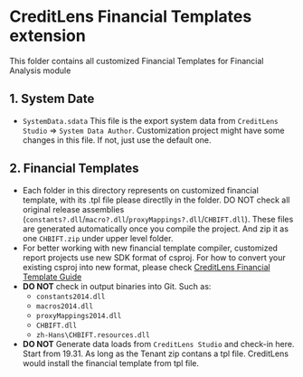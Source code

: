 # CreditLens Financial Templates extension 

This folder contains all customized Financial Templates for Financial Analysis module

## 1. System Date
* `SystemData.sdata` This file is the export system data from `CreditLens Studio` => `System Data Author`. Customization project might have some changes in this file. If not, just use the default one.

## 2. Financial Templates
* Each folder in this directory represents on customized financial template, with its .tpl file please directlly in the folder. DO NOT check all original release assemblies (`constants?.dll`/`macro?.dll`/`proxyMappings?.dll`/`CHBIFT.dll`). These files are generated automatically once you compile the project. And zip it as one `CHBIFT.zip` under upper level folder.
* For better working with new financial template compiler, customized report projects use new SDK format of csproj. For how to convert your existing csproj into new format, please check [CreditLens Financial Template Guide](https://erswiki.analytics.moodys.net/display/CAO/CreditLens+Financial+Template+Compiler+Guide)
* **DO NOT** check in output binaries into Git. Such as:
  * `constants2014.dll`
  * `macros2014.dll`
  * `proxyMappings2014.dll`
  * `CHBIFT.dll`
  * `zh-Hans\CHBIFT.resources.dll`
* **DO NOT** Generate data loads from `CreditLens Studio` and check-in here. Start from 19.31. As long as the Tenant zip contans a tpl file. CreditLens would install the financial template from tpl file.
